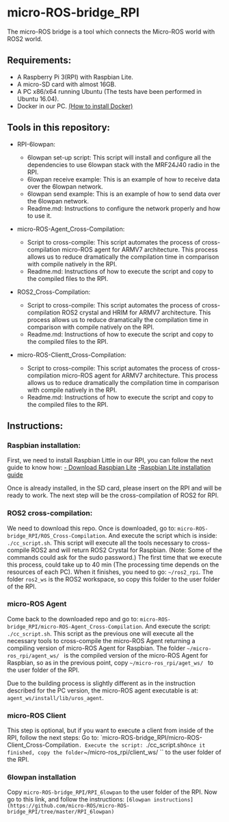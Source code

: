 # micro-ROS-bridge_RPI

The micro-ROS bridge is a tool which connects the Micro-ROS world with ROS2 world.

## Requirements:

- A Raspberry Pi 3(RPI) with Raspbian Lite.
- A micro-SD card with almost 16GB.
- A PC x86/x64 running Ubuntu (The tests have been performed in Ubuntu 16.04).
- Docker in our PC. [(How to install Docker)](https://docs.docker.com/install/linux/docker-ce/ubuntu/)

## Tools in this repository:

- RPI-6lowpan:
  - 6lowpan set-up script: This script will install and configure all the dependencies to use 6lowpan stack with the MRF24J40 radio in the RPI.
  - 6lowpan receive example: This is an example of how to receive data over the 6lowpan network.
  - 6lowpan send example: This is an example of how to send data over the 6lowpan network.  
  - Readme.md: Instructions to configure the network properly and how to use it.

- micro-ROS-Agent_Cross-Compilation:
  - Script to cross-compile: This script automates the process of cross-compilation micro-ROS agent for ARMV7 architecture. This process allows us to reduce dramatically the compilation time in comparison with compile natively in the RPI.
  - Readme.md: Instructions of how to execute the script and copy to the compiled files to the RPI.

- ROS2_Cross-Compilation:
    - Script to cross-compile: This script automates the process of cross-compilation ROS2 crystal and HRIM for ARMV7 architecture. This process allows us to reduce dramatically the compilation time in comparison with compile natively on the RPI.
    - Readme.md: Instructions of how to execute the script and copy to the compiled files to the RPI.

- micro-ROS-Clientt_Cross-Compilation:
  - Script to cross-compile: This script automates the process of cross-compilation micro-ROS agent for ARMV7 architecture. This process allows us to reduce dramatically the compilation time in comparison with compile natively in the RPI.
  - Readme.md: Instructions of how to execute the script and copy to the compiled files to the RPI.

## Instructions:

### Raspbian installation:

First, we need to install Raspbian Little in our RPI, you can follow the next guide to know how:
[- Download Raspbian Lite](https://downloads.raspberrypi.org/raspbian_lite_latest)
[-Raspbian Lite installation guide](https://www.raspberrypi.org/documentation/installation/installing-images/README.md)

Once is already installed, in the SD card, please insert on the RPI and will be ready to work.
The next step will be the cross-compilation of ROS2 for RPI.

### ROS2 cross-compilation:

We need to download this repo.
Once is downloaded, go to: ``micro-ROS-bridge_RPI/ROS_Cross-Compilation``.  And execute the script which is inside: ``./cc_script.sh``.
This script will execute all the tools necessary to cross-compile ROS2 and will return ROS2 Crystal for Raspbian.
(Note: Some of the commands could ask for the sudo password.)
The first time that we execute this process, could take up to 40 min (The processing time depends on the resources of each PC). When it finishes, you need to go: ``~/ros2_rpi``.
The folder ``ros2_ws`` is the ROS2 workspace, so copy this folder to the user folder of the RPI.


### micro-ROS Agent

Come back to the downloaded repo and go to: ``micro-ROS-bridge_RPI/micro-ROS-Agent_Cross-Compilation``.
And execute the script: ``./cc_script.sh``.
This script as the previous one will execute all the necessary tools to cross-compile the micro-ROS Agent returning a compiling version of micro-ROS Agent for Raspbian.
The folder ``~/micro-ros_rpi/agent_ws/ `` is the compiled version of the micro-ROS Agent for Raspbian, so as in the previous point, copy ``~/micro-ros_rpi/aget_ws/ `` to the user folder of the RPI.

Due to the building process is slightly different as in the instruction described for the PC version, the micro-ROS agent executable is at: ``agent_ws/install/lib/uros_agent``.

### micro-ROS Client

This step is optional, but if you want to execute a client from inside of the RPI, follow the next steps:
Go to: `micro-ROS-bridge_RPI/micro-ROS-Client_Cross-Compilation``.
Execute the script: ``./cc_script.sh``
Once it finished, copy the folder ``~/micro-ros_rpi/client_ws/ `` to the user folder of the RPI.

### 6lowpan installation

Copy ``micro-ROS-bridge_RPI/RPI_6lowpan`` to the user folder of the RPI.
Now go to this link, and follow the instructions:
``[6lowpan instructions](https://github.com/micro-ROS/micro-ROS-bridge_RPI/tree/master/RPI_6lowpan)``
